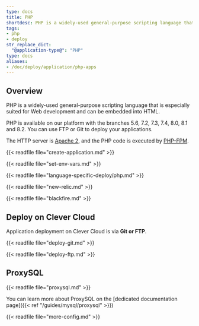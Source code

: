 ```yaml
---
type: docs
title: PHP
shortdesc: PHP is a widely-used general-purpose scripting language that is especially suited for Web development and can be embedded into HTML.
tags:
- php
- deploy
str_replace_dict:
  "@application-type@": "PHP"
type: docs
aliases:
- /doc/deploy/application/php-apps
---
```


## Overview

PHP is a widely-used general-purpose scripting language that is especially suited for Web development and can be embedded
into HTML.

PHP is available on our platform with the branches 5.6, 7.2, 7.3, 7.4, 8.0, 8.1 and 8.2. You can use FTP or Git to deploy your applications.

The HTTP server is [Apache 2](https://httpd.apache.org/), and the PHP code is executed by [PHP-FPM](https://php-fpm.org/).

{{< readfile file="create-application.md" >}}

{{< readfile file="set-env-vars.md" >}}

{{< readfile file="language-specific-deploy/php.md" >}}

{{< readfile file="new-relic.md" >}}

{{< readfile file="blackfire.md" >}}

## Deploy on Clever Cloud

Application deployment on Clever Cloud is via **Git or FTP**.

{{< readfile file="deploy-git.md" >}}

{{< readfile file="deploy-ftp.md" >}}

## ProxySQL

{{< readfile file="proxysql.md" >}}

You can learn more about ProxySQL on the [dedicated documentation page]({{< ref "/guides/mysql/proxysql" >}})

{{< readfile file="more-config.md" >}}